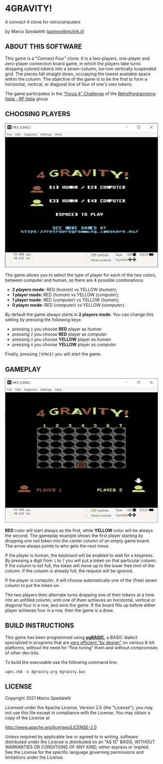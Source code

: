 # 4GRAVITY!

A connect 4 clone for retrocomputers

by Marco Spedaletti (asimov@mclink.it)

## ABOUT THIS SOFTWARE

This game is a "Connect Four" clone. It is a two-players, one-player and zero-player connection board game, in which the players take turns dropping colored tokens into a seven-column, six-row vertically suspended grid. The pieces fall straight down, occupying the lowest available space within the column. The objective of the game is to be the first to form a horizontal, vertical, or diagonal line of four of one's own tokens. 

The game participates in the ["Forza 4" Challenge](https://www.facebook.com/groups/retroprogramming/permalink/804753086871615) of the [RetroProgramming Italia - RP Italia](https://www.facebook.com/groups/retroprogramming) group

## CHOOSING PLAYERS

![Gameplay](docs/menu.png)

The game allows you to select the type of player for each of the two colors, between computer and human, so there are 4 possible combinations:
  * **2 players mode:** RED (*human*) vs YELLOW (*human*);
  * **1 player mode:** RED (*human*) vs YELLOW (*computer*);
  * **1 player mode:** RED (*computer*) vs YELLOW (*human*);
  * **0 player mode**: RED (*computer*) vs YELLOW (*computer*).

By default the game always starts in **2 players mode**. You can change this setting by pressing the following keys:
  * pressing `1` you choose **RED** player as *human*
  * pressing `2` you choose **RED** player as *computer*
  * pressing `3` you choose **YELLOW** player as *human*
  * pressing `4` you choose **YELLOW** player as *computer*

Finally, pressing `[SPACE]` you will start the game.

## GAMEPLAY

![Gameplay](docs/gameplay.png)

**RED** color will start always as the first, while **YELLOW** color will be always the second. The gameplay example shows the first player starting by dropping one red token into the center column of an empty game board. The arrow always points to who gets the next move.

If the player is *human*, the keyboard will be enabled to wait for a keypress. By pressing a digit from `1` to `7` you will put a token on that particular column. If the column is not full, the token will move up to the lower free limit of the column. If the column is already full, the request will be ignored.

If the player is *computer*, it will choose automatically one of the (free) seven column to put the token on. 

The two players then alternate turns dropping one of their tokens at a time into an unfilled column, until one of them achieves an horizontal, vertical or diagonal four in a row, and wins the game. If the board fills up before either player achieves four in a row, then the game is a draw.

## BUILD INSTRUCTIONS

This game has been programmed using **[ugBASIC](https://ugbasic.iwashere.eu)**, a BASIC dialect specialized in programs that are [very efficient "by design"](https://retroprogramming.iwashere.eu/midres_library:isomorphism) on various 8-bit platforms, without the need for "fine tuning" them and without compromises of other dev-kits.

To build the executable use the following command line:

    ugbc.c64 -o 4gravity.prg 4gravity.bas

## LICENSE

Copyright 2021 Marco Spedaletti

Licensed under the Apache License, Version 2.0 (the "License");
you may not use this file except in compliance with the License.
You may obtain a copy of the License at

http://www.apache.org/licenses/LICENSE-2.0

Unless required by applicable law or agreed to in writing, software
distributed under the License is distributed on an "AS IS" BASIS,
WITHOUT WARRANTIES OR CONDITIONS OF ANY KIND, either express or implied.
See the License for the specific language governing permissions and
limitations under the License.